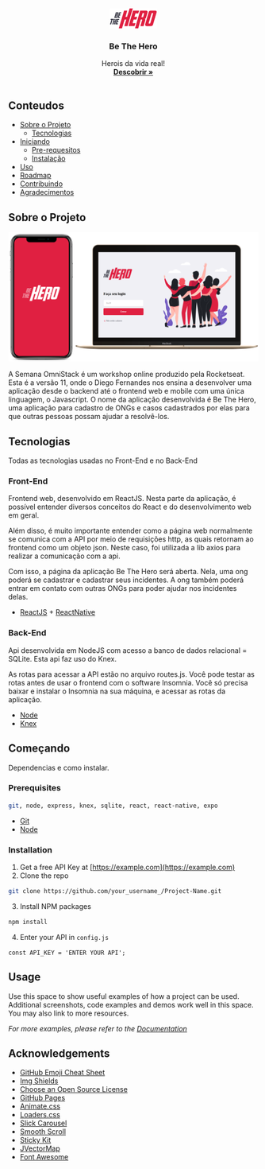 <!--
*** Thanks for checking out this README Template. If you have a suggestion that would
*** make this better, please fork the repo and create a pull request or simply open
*** an issue with the tag "enhancement".
*** Thanks again! Now go create something AMAZING! :D
-->





<!-- PROJECT SHIELDS -->
<!--
*** I'm using markdown "reference style" links for readability.
*** Reference links are enclosed in brackets [ ] instead of parentheses ( ).
*** See the bottom of this document for the declaration of the reference variables
*** for contributors-url, forks-url, etc. This is an optional, concise syntax you may use.
*** https://www.markdownguide.org/basic-syntax/#reference-style-links
-->



<!-- PROJECT LOGO -->
<br />
<p align="center">
  <a href="https://github.com/othneildrew/Best-README-Template">
    <img src="images/bth-logo.png" alt="Logo" width="95" height="40">
  </a>

  <h3 align="center">Be The Hero</h3>

  <p align="center">
    Herois da vida real!
    <br />
    <a href="https://github.com/f4ma/be-the-hero/blob/master/README.md"><strong>Descobrir »</strong></a>
    <br />
    <br />
  </p>
</p>



<!-- TABLE OF CONTENTS -->
## Conteudos

* [Sobre o Projeto](#about-the-project)
  * [Tecnologias](#built-with)
* [Iniciando](#getting-started)
  * [Pre-requesitos](#prerequisites)
  * [Instalação](#installation)
* [Uso](#usage)
* [Roadmap](#roadmap)
* [Contribuindo](#contributing)
* [Agradecimentos](#acknowledgements)



<!-- ABOUT THE PROJECT -->
## Sobre o Projeto

[![Be The Hero][product-screenshot]]()

A Semana OmniStack é um workshop online produzido pela Rocketseat. Esta é a versão 11, onde o Diego Fernandes nos ensina a desenvolver uma aplicação desde o backend até o frontend web e mobile com uma única linguagem, o Javascript. O nome da aplicação desenvolvida é Be The Hero, uma aplicação para cadastro de ONGs e casos cadastrados por elas para que outras pessoas possam ajudar a resolvê-los.

## Tecnologias
Todas as tecnologias usadas no Front-End e no Back-End
### Front-End
Frontend web, desenvolvido em ReactJS. Nesta parte da aplicação, é possível entender diversos conceitos do React e do desenvolvimento web em geral.

Além disso, é muito importante entender como a página web normalmente se comunica com a API por meio de requisições http, as quais retornam ao frontend como um objeto json. Neste caso, foi utilizada a lib axios para realizar a comunicação com a api.

Com isso, a página da aplicação Be The Hero será aberta. Nela, uma ong poderá se cadastrar e cadastrar seus incidentes. A ong também poderá entrar em contato com outras ONGs para poder ajudar nos incidentes delas.
* [ReactJS](https://pt-br.reactjs.org/) + [ReactNative](https://reactnative.dev/)
### Back-End
Api desenvolvida em NodeJS com acesso a banco de dados relacional = SQLite. Esta api faz uso do Knex.

As rotas para acessar a API estão no arquivo routes.js. Você pode testar as rotas antes de usar o frontend com o software Insomnia. Você só precisa baixar e instalar o Insomnia na sua máquina, e acessar as rotas da aplicação.

* [Node](https://nodejs.org/en/)
* [Knex](http://knexjs.org/)



<!-- GETTING STARTED -->
## Começando

Dependencias e como instalar.

### Prerequisites
```sh
git, node, express, knex, sqlite, react, react-native, expo
```
* [Git](https://git-scm.com/downloads)
* [Node](https://nodejs.org/pt-br/download/)

### Installation

1. Get a free API Key at [https://example.com](https://example.com)
2. Clone the repo
```sh
git clone https://github.com/your_username_/Project-Name.git
```
3. Install NPM packages
```sh
npm install
```
4. Enter your API in `config.js`
```JS
const API_KEY = 'ENTER YOUR API';
```



<!-- USAGE EXAMPLES -->
## Usage

Use this space to show useful examples of how a project can be used. Additional screenshots, code examples and demos work well in this space. You may also link to more resources.

_For more examples, please refer to the [Documentation](https://example.com)_


<!-- ACKNOWLEDGEMENTS -->
## Acknowledgements
* [GitHub Emoji Cheat Sheet](https://www.webpagefx.com/tools/emoji-cheat-sheet)
* [Img Shields](https://shields.io)
* [Choose an Open Source License](https://choosealicense.com)
* [GitHub Pages](https://pages.github.com)
* [Animate.css](https://daneden.github.io/animate.css)
* [Loaders.css](https://connoratherton.com/loaders)
* [Slick Carousel](https://kenwheeler.github.io/slick)
* [Smooth Scroll](https://github.com/cferdinandi/smooth-scroll)
* [Sticky Kit](http://leafo.net/sticky-kit)
* [JVectorMap](http://jvectormap.com)
* [Font Awesome](https://fontawesome.com)





<!-- MARKDOWN LINKS & IMAGES -->
<!-- https://www.markdownguide.org/basic-syntax/#reference-style-links -->
[contributors-shield]: https://img.shields.io/github/contributors/othneildrew/Best-README-Template.svg?style=flat-square
[contributors-url]: https://github.com/othneildrew/Best-README-Template/graphs/contributors
[forks-shield]: https://img.shields.io/github/forks/othneildrew/Best-README-Template.svg?style=flat-square
[forks-url]: https://github.com/othneildrew/Best-README-Template/network/members
[stars-shield]: https://img.shields.io/github/stars/othneildrew/Best-README-Template.svg?style=flat-square
[stars-url]: https://github.com/othneildrew/Best-README-Template/stargazers
[issues-shield]: https://img.shields.io/github/issues/othneildrew/Best-README-Template.svg?style=flat-square
[issues-url]: https://github.com/othneildrew/Best-README-Template/issues
[license-shield]: https://img.shields.io/github/license/othneildrew/Best-README-Template.svg?style=flat-square
[license-url]: https://github.com/othneildrew/Best-README-Template/blob/master/LICENSE.txt
[linkedin-shield]: https://img.shields.io/badge/-LinkedIn-black.svg?style=flat-square&logo=linkedin&colorB=555
[linkedin-url]: https://linkedin.com/in/othneildrew
[product-screenshot]: images/77811449-13935d80-7079-11ea-9123-4c8ff90a696b.png
